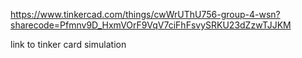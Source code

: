 https://www.tinkercad.com/things/cwWrUThU756-group-4-wsn?sharecode=Pfmnv9D_HxmVOrF9VqV7ciFhFsvySRKU23dZzwTJJKM

link to tinker card simulation
